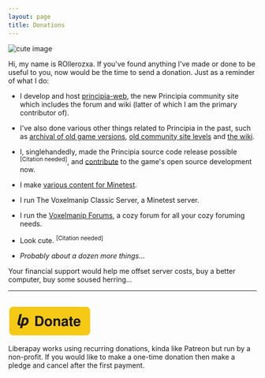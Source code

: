 ```yaml
---
layout: page
title: Donations
---
```


![cute image](https://grejer.voxelmanip.se/uploads/donate_banner.png)

Hi, my name is ROllerozxa. If you've found anything I've made or done to be useful to you, now would be the time to send a donation. Just as a reminder of what I do:

- I develop and host [principia-web](https://principia-web.se), the new Principia community site which includes the forum and wiki (latter of which I am the primary contributor of).

- I've also done various other things related to Principia in the past, such as [archival of old game versions](https://docs.google.com/spreadsheets/d/1G2YX0BV9_FSrIOvbCQtgYLE1XirCr8UaAfXUzuxjefE/htmlview#), [old community site levels](https://archive.org/details/principia-community-level-archive) and [the wiki](https://principia-preservation-project.github.io/Wiki-archive/).

- I, singlehandedly, made the Principia source code release possible <sup>[Citation needed]</sup>, and [contribute](https://github.com/Bithack/principia/commits?author=rollerozxa) to the game's open source development now.

- I make [various content for Minetest](https://content.minetest.net/users/ROllerozxa/).

- I run The Voxelmanip Classic Server, a Minetest server.

- I run the [Voxelmanip Forums](https://forum.voxelmanip.se), a cozy forum for all your cozy foruming needs.

- Look cute. <sup>[Citation needed]</sup>

- *Probably about a dozen more things...*

Your financial support would help me offset server costs, buy a better computer, buy some soused herring...

---

<br>

<a href="https://liberapay.com/ROllerozxa/donate">
	<img alt="Donate using Liberapay" title="Donate using Liberapay" src="/assets/donate.svg" height="60">
</a>

Liberapay works using recurring donations, kinda like Patreon but run by a non-profit. If you would like to make a one-time donation then make a pledge and cancel after the first payment.
